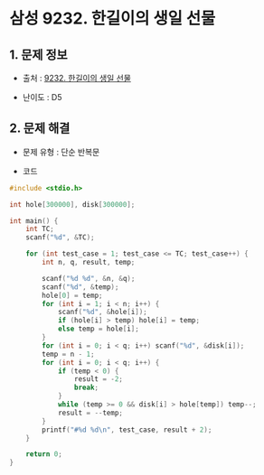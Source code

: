 # 삼성 9232. 한길이의 생일 선물

## 1. 문제 정보

- 출처 : [9232. 한길이의 생일 선물](https://swexpertacademy.com/main/code/problem/problemDetail.do?contestProbId=AW8WoIoKbcIDFAXN)

- 난이도 : D5

## 2. 문제 해결

- 문제 유형 : 단순 반복문

- 코드
```c++
#include <stdio.h>

int hole[300000], disk[300000];

int main() {
	int TC;
	scanf("%d", &TC);

	for (int test_case = 1; test_case <= TC; test_case++) {
		int n, q, result, temp;

		scanf("%d %d", &n, &q);
		scanf("%d", &temp);
		hole[0] = temp;
		for (int i = 1; i < n; i++) {
			scanf("%d", &hole[i]);
			if (hole[i] > temp) hole[i] = temp;
			else temp = hole[i];
		}
		for (int i = 0; i < q; i++) scanf("%d", &disk[i]);
		temp = n - 1;
		for (int i = 0; i < q; i++) {
			if (temp < 0) {
				result = -2;
				break;
			}
			while (temp >= 0 && disk[i] > hole[temp]) temp--;
			result = --temp;
		}
		printf("#%d %d\n", test_case, result + 2);
	}

	return 0;
}
```

